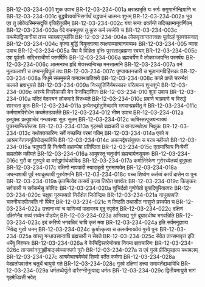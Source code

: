 BR-12-03-234-001  	शुक उवाच
BR-12-03-234-001a	क्षरात्प्रभृति यः सर्गः सगुणानीन्द्रियाणि च
BR-12-03-234-001c	बुद्ध्यैश्वर्याभिसर्गार्थं यद्ध्यानं चात्मनः शुभम्
BR-12-03-234-002a	भूय एव तु लोकेऽस्मिन्सद्वृत्तिं वृत्तिहैतुकीम्
BR-12-03-234-002c	यया सन्तः प्रवर्तन्ते तदिच्छाम्यनुवर्णितम्
BR-12-03-234-003a	वेदे वचनमुक्तं तु कुरु कर्म त्यजेति च
BR-12-03-234-003c	कथमेतद्विजानीयां तच्च व्याख्यातुमर्हसि
BR-12-03-234-004a	लोकवृत्तान्ततत्त्वज्ञः पूतोऽहं गुरुशासनात्
BR-12-03-234-004c	कृत्वा बुद्धिं वियुक्तात्मा त्यक्ष्याम्यात्मानमव्यथः
BR-12-03-234-005  	व्यास उवाच
BR-12-03-234-005a	यैषा वै विहिता वृत्तिः पुरस्ताद्ब्रह्मणा स्वयम्
BR-12-03-234-005c	एषा पूर्वतरैः सद्भिराचीर्णा परमर्षिभिः
BR-12-03-234-006a	ब्रह्मचर्येण वै लोकाञ्जयन्ति परमर्षयः
BR-12-03-234-006c	आत्मनश्च हृदि श्रेयस्त्वन्विच्छ मनसात्मनि
BR-12-03-234-007a	वने मूलफलाशी च तप्यन्सुविपुलं तपः
BR-12-03-234-007c	पुण्यायतनचारी च भूतानामविहिंसकः
BR-12-03-234-008a	विधूमे सन्नमुसले वानप्रस्थप्रतिश्रये
BR-12-03-234-008c	काले प्राप्ते चरन्भैक्षं कल्पते ब्रह्मभूयसे
BR-12-03-234-009a	निःस्तुतिर्निर्नमस्कारः परित्यज्य शुभाशुभे
BR-12-03-234-009c	अरण्ये विचरैकाकी येन केनचिदाशितः
BR-12-03-234-010  	शुक उवाच
BR-12-03-234-010a	यदिदं वेदवचनं लोकवादे विरुध्यते
BR-12-03-234-010c	प्रमाणे चाप्रमाणे च विरुद्धे शास्त्रता कुतः
BR-12-03-234-011a	इत्येतच्छ्रोतुमिच्छामि भगवान्प्रब्रवीतु मे
BR-12-03-234-011c	कर्मणामविरोधेन कथमेतत्प्रवर्तते
BR-12-03-234-012  	भीष्म उवाच
BR-12-03-234-012a	इत्युक्तः प्रत्युवाचेदं गन्धवत्याः सुतः सुतम्
BR-12-03-234-012c	ऋषिस्तत्पूजयन्वाक्यं पुत्रस्यामिततेजसः
BR-12-03-234-013a	गृहस्थो ब्रह्मचारी च वानप्रस्थोऽथ भिक्षुकः
BR-12-03-234-013c	यथोक्तकारिणः सर्वे गच्छन्ति परमां गतिम्
BR-12-03-234-014a	एको य आश्रमानेताननुतिष्ठेद्यथाविधि
BR-12-03-234-014c	अकामद्वेषसंयुक्तः स परत्र महीयते
BR-12-03-234-015a	चतुष्पदी हि निःश्रेणी ब्रह्मण्येषा प्रतिष्ठिता
BR-12-03-234-015c	एतामाश्रित्य निःश्रेणीं ब्रह्मलोके महीयते
BR-12-03-234-016a	आयुषस्तु चतुर्भागं ब्रह्मचार्यनसूयकः
BR-12-03-234-016c	गुरौ वा गुरुपुत्रे वा वसेद्धर्मार्थकोविदः
BR-12-03-234-017a	कर्मातिरेकेण गुरोरध्येतव्यं बुभूषता
BR-12-03-234-017c	दक्षिणो नापवादी स्यादाहूतो गुरुमाश्रयेत्
BR-12-03-234-018a	जघन्यशायी पूर्वं स्यादुत्थायी गुरुवेश्मनि
BR-12-03-234-018c	यच्च शिष्येण कर्तव्यं कार्यं दासेन वा पुनः
BR-12-03-234-019a	कृतमित्येव तत्सर्वं कृत्वा तिष्ठेत पार्श्वतः
BR-12-03-234-019c	किङ्करः सर्वकारी च सर्वकर्मसु कोविदः
BR-12-03-234-020a	शुचिर्दक्षो गुणोपेतो ब्रूयादिषुरिवात्वरः
BR-12-03-234-020c	चक्षुषा गुरुमव्यग्रो निरीक्षेत जितेन्द्रियः
BR-12-03-234-021a	नाभुक्तवति चाश्नीयादपीतवति नो पिबेत्
BR-12-03-234-021c	न तिष्ठति तथासीत नासुप्ते प्रस्वपेत च
BR-12-03-234-022a	उत्तानाभ्यां च पाणिभ्यां पादावस्य मृदु स्पृशेत्
BR-12-03-234-022c	दक्षिणं दक्षिणेनैव सव्यं सव्येन पीडयेत्
BR-12-03-234-023a	अभिवाद्य गुरुं ब्रूयादधीष्व भगवन्निति
BR-12-03-234-023c	इदं करिष्ये भगवन्निदं चापि कृतं मया
BR-12-03-234-024a	इति सर्वमनुज्ञाप्य निवेद्य गुरवे धनम्
BR-12-03-234-024c	कुर्यात्कृत्वा च तत्सर्वमाख्येयं गुरवे पुनः
BR-12-03-234-025a	यांस्तु गन्धान्रसान्वापि ब्रह्मचारी न सेवते
BR-12-03-234-025c	सेवेत तान्समावृत्त इति धर्मेषु निश्चयः
BR-12-03-234-026a	ये केचिद्विस्तरेणोक्ता नियमा ब्रह्मचारिणः
BR-12-03-234-026c	तान्सर्वाननुगृह्णीयाद्भवेच्चानपगो गुरोः
BR-12-03-234-027a	स एवं गुरवे प्रीतिमुपहृत्य यथाबलम्
BR-12-03-234-027c	आश्रमेष्वाश्रमेष्वेवं शिष्यो वर्तेत कर्मणा
BR-12-03-234-028a	वेदव्रतोपवासेन चतुर्थे चायुषो गते
BR-12-03-234-028c	गुरवे दक्षिणां दत्त्वा समावर्तेद्यथाविधि
BR-12-03-234-029a	धर्मलब्धैर्युतो दारैरग्नीनुत्पाद्य धर्मतः
BR-12-03-234-029c	द्वितीयमायुषो भागं गृहमेधिव्रती भवेत्

